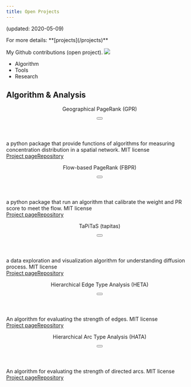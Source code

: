 ```yaml
---
title: Open Projects
---
```


<p class="has-text-right">(updated: 2020-05-09)</p>
For more details: **[projects](/projects)**  

My Github contributions (open project). 
<a href="https://github.com/wcchin" target="_blank"><img src="https://grass-graph.moshimo.works/images/wcchin.png" > </a>


<div class="tabs is-toggle is-toggle-rounded is-centered">
  <ul>
    <li class="tablink is-active"><a onclick="openTab(event, 'Algorithm')"><span class="is-small typcn typcn-chart-pie"></span>Algorithm</a></li>
    <li class="tablink"><a onclick="openTab(event, 'Tools')"><span class="is-small typcn typcn-spanner"></i></span>Tools</a></li>
    <li class="tablink"><a onclick="openTab(event, 'Research')"><span class="is-small typcn typcn-mortar-board"></span>Research</a></li><!--
    <li class="tablink"><a onclick="openTab(event, 'Other')"><span class="icon is-small typcn typcn-social-github"></span>Other</a></li>-->
  </ul>
</div>

<div class="block">
	
<!-- Tab content -->
<div id="Algorithm" class="box tabcontent active" style="display:block">
  <h2>Algorithm & Analysis</h2>
  <div class="card">
		<header class="card-header">
			<p class="card-header-title is-size-5">Geographical PageRank (GPR)</p>
			<button class="card-header-icon" onclick="expandCard(event, 'card-gpr')"><span class="typcn typcn-media-play-reverse"></span></button>
		</header>
		<div id="card-gpr" class="card-content is-hidden">
			<div class="content is-medium">a python package that provide functions of algorithms for measuring concentration distribution in a spatial network.
				<span class="tag is-dark">MIT license</span></div>
		</div>
		<footer id="card-gpr2" class="card-footer is-hidden"><a href="https://wcchin.github.io/projects/gpras.html" class="card-footer-item">Project page</a><a href="https://bitbucket.org/wcchin/gpras" class="card-footer-item">Repository</a></footer>
	</div>
  <div class="card">
		<header class="card-header">
			<p class="card-header-title is-size-5">Flow-based PageRank (FBPR)</p>
			<button class="card-header-icon" onclick="expandCard(event, 'card-fbpr')"><span class="typcn typcn-media-play-reverse"></span></button>
		</header>
		<div id="card-fbpr" class="card-content is-hidden">
			<div class="content is-medium">a python package that run an algorithm that calibrate the weight and PR score to meet the flow. 
				<span class="tag is-dark">MIT license</span></div>
		</div>
		<footer id="card-fbpr2" class="card-footer is-hidden"><a href="https://wcchin.github.io/projects/fbpr.html" class="card-footer-item">Project page</a><a href="https://bitbucket.org/wcchin/fbpr" class="card-footer-item">Repository</a></footer>
	</div>
  <div class="card">
		<header class="card-header">
			<p class="card-header-title is-size-5">TaPiTaS (tapitas)</p>
			<button class="card-header-icon" onclick="expandCard(event, 'card-tapitas')"><span class="typcn typcn-media-play-reverse"></span></button>
		</header>
		<div id="card-tapitas" class="card-content is-hidden">
			<div class="content is-medium">a data exploration and visualization algorithm for understanding diffusion process.
				<span class="tag is-dark">MIT license</span></div>
		</div>
		<footer id="card-tapitas2" class="card-footer is-hidden"><a href="https://wcchin.github.io/projects/tapitas.html" class="card-footer-item">Project page</a><a href="https://bitbucket.org/wcchin/tapitas" class="card-footer-item">Repository</a></footer>
	</div>
  <div class="card">
		<header class="card-header">
			<p class="card-header-title is-size-5">Hierarchical Edge Type Analysis (HETA)</p>
			<button class="card-header-icon" onclick="expandCard(event, 'card-heta')"><span class="typcn typcn-media-play-reverse"></span></button>
		</header>
		<div id="card-heta" class="card-content is-hidden">
			<div class="content is-medium">An algorithm for evaluating the strength of edges.  
				<span class="tag is-dark">MIT license</span></div>
		</div>
		<footer id="card-heta2" class="card-footer is-hidden"><a href="https://wcchin.github.io/HETA/index.html" class="card-footer-item">Project page</a><a href="https://github.com/wcchin/HETA" class="card-footer-item">Repository</a></footer>
	</div>
  <div class="card">
		<header class="card-header">
			<p class="card-header-title is-size-5">Hierarchical Arc Type Analysis (HATA)</p>
			<button class="card-header-icon" onclick="expandCard(event, 'card-hata')"><span class="typcn typcn-media-play-reverse"></span></button>
		</header>
		<div id="card-hata" class="card-content is-hidden">
			<div class="content is-medium">An algorithm for evaluating the strength of directed arcs.
				<span class="tag is-dark">MIT license</span></div>
		</div>
		<footer id="card-hata2" class="card-footer is-hidden"><a href="https://wcchin.github.io/projects/hata.html" class="card-footer-item">Project page</a><a href="https://github.com/wcchin/HATA" class="card-footer-item">Repository</a></footer>
	</div>
</div>

<div id="Tools" class="box tabcontent" style="display:none">
  <h2>Tools</h2>
  <div class="card">
		<header class="card-header">
			<p class="card-header-title is-size-5">Taiwan Geographic Open Data (TGOD)</p>
			<button class="card-header-icon" onclick="expandCard(event, 'card-tgod')"><span class="typcn typcn-media-play-reverse"></span></button>
		</header>
		<div id="card-tgod" class="card-content is-hidden">
			<div class="content is-medium">a python package that wrap some of the Taiwan open data real-time api, and some static map layers files inside the package, that can be called through some functions and get the data in dataframe  or geodataframe format.  
				<span class="tag is-dark">BSD-3-clause license</span></div>
		</div>
		<footer id="card-tgod2" class="card-footer is-hidden"><a href="https://wcchin.github.io/tgod/" class="card-footer-item">Project page</a><a href="https://github.com/wcchin/tgod" class="card-footer-item">Repository</a></footer>
	</div>
  <div class="card">
		<header class="card-header">
			<p class="card-header-title is-size-5">Carlae</p>
			<button class="card-header-icon" onclick="expandCard(event, 'card-carlae')"><span class="typcn typcn-media-play-reverse"></span></button>
		</header>
		<div id="card-carlae" class="card-content is-hidden">
			<div class="content is-medium">a python package that generate single page website for github projects from a simple markdown file. 
				<span class="tag is-dark">MIT license</span></div>
		</div>
		<footer id="card-carlae2" class="card-footer is-hidden"><a href="https://wcchin.github.io/carlae/" class="card-footer-item">Project page</a><a href="https://github.com/wcchin/carlae" class="card-footer-item">Repository</a></footer>
	</div>
  <div class="card">
		<header class="card-header">
			<p class="card-header-title is-size-5">pyreveal</p>
			<button class="card-header-icon" onclick="expandCard(event, 'card-pyreveal')"><span class="typcn typcn-media-play-reverse"></span></button>
		</header>
		<div id="card-pyreveal" class="card-content is-hidden">
			<div class="content is-medium">a python package that generate slides using markdown and reveal.js.  
				<span class="tag is-dark">MIT license</span></div>
		</div>
		<footer id="card-pyreveal2" class="card-footer is-hidden"><a href="https://wcchin.github.io/pyreveal/index.html" class="card-footer-item">Project page</a><a href="https://github.com/wcchin/pyreveal" class="card-footer-item">Repository</a></footer>
	</div>
  <div class="card">
		<header class="card-header">
			<p class="card-header-title is-size-5">Vector MAP ProducER (vmapper)</p>
			<button class="card-header-icon" onclick="expandCard(event, 'card-vmapper')"><span class="typcn typcn-media-play-reverse"></span></button>
		</header>
		<div id="card-vmapper" class="card-content is-hidden">
			<div class="content is-medium">a simple python library for creating SVG map in python.  
				<span class="tag is-dark">MIT license</span></div>
		</div>
		<footer id="card-vmapper2" class="card-footer is-hidden"><a href="https://wcchin.github.io/projects/vmapper.html" class="card-footer-item">Project page</a><a href="https://github.com/wcchin/vmapper" class="card-footer-item">Repository</a></footer>
	</div>
  <div class="card">
		<header class="card-header">
			<p class="card-header-title is-size-5">ColouringMap (colouringmap)</p>
			<button class="card-header-icon" onclick="expandCard(event, 'card-colouringmap')"><span class="typcn typcn-media-play-reverse"></span></button>
		</header>
		<div id="card-colouringmap" class="card-content is-hidden">
			<div class="content is-medium">a convenient mapping tool for generating categories and colors for making choropleth map from geopandas gdf.  
				<span class="tag is-dark">MIT license</span></div>
		</div>
		<footer id="card-colouringmap2" class="card-footer is-hidden"><a href="https://wcchin.github.io/projects/colouringmap.html" class="card-footer-item">Project page</a><a href="https://github.com/wcchin/colouringmap" class="card-footer-item">Repository</a></footer>
	</div>
</div>

<div id="Research" class="box tabcontent" style="display:none">
  <h2>Research Projects</h2>
  <p>Repositories for my researches and data (for open access journal).</p>
	
  <div class="card">
	<header class="card-header">
		<p class="card-header-title is-size-5">Spatial_Spreader_Susceptible_data</p>
		<button class="card-header-icon" onclick="expandCard(event, 'card-superspreader-data')"><span class="typcn typcn-media-play-reverse"></span></button>
	</header>
	<div id="card-superspreader-data" class="card-content is-hidden">
		<div class="content is-medium">This repository is prepared for storing the raw data, processed data, supporting files, and analysis results for the paper Identifying spatial super-spreader and spatial super susceptible locations from human movement networks.  
	</div>
	<footer id="card-superspreader-data2" class="card-footer is-hidden"><a href="github.com/wcchin/Spatial_Spreader_Susceptible_data" class="card-footer-item">Repository</a><a href="https://doi.org/10.1038/s41598-020-75697-z" class="card-footer-item">Article page</a></footer>
</div>
</div>
<!--
<div id="Other" class="box tabcontent" style="display:none">
  <h3>Other</h3>
  <p>Nothing</p>
</div>
-->

</div>
